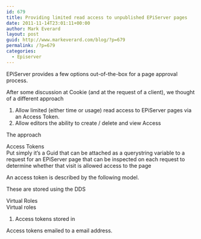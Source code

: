 ```yaml
---
id: 679
title: Providing limited read access to unpublished EPiServer pages
date: 2011-11-14T23:01:11+00:00
author: Mark Everard
layout: post
guid: http://www.markeverard.com/blog/?p=679
permalink: /?p=679
categories:
  - Episerver
---
```

EPiServer provides a few options out-of-the-box for a page approval process.

After some discussion at Cookie (and at the request of a client), we thought of a different approach

1. Allow limited (either time or usage) read access to EPiServer pages via an Access Token.  
2. Allow editors the ability to create / delete and view Access 

The approach

Access Tokens  
Put simply it&#8217;s a Guid that can be attached as a querystring variable to a request for an EPiServer page that can be inspected on each request to determine whether that visit is allowed access to the page

An access token is described by the following model.

These are stored using the DDS

Virtual Roles  
Virtual roles

1. Access tokens stored in 

Access tokens emailed to a email address.